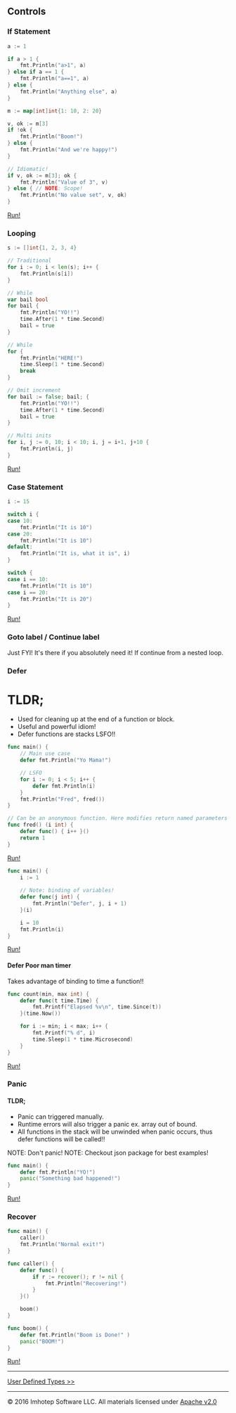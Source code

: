 ## Controls

### If Statement

```go
a := 1

if a > 1 {
	fmt.Println("a>1", a)
} else if a == 1 {
	fmt.Println("a==1", a)
} else {
	fmt.Println("Anything else", a)
}

m := map[int]int{1: 10, 2: 20}

v, ok := m[3]
if !ok {
	fmt.Println("Boom!")
} else {
	fmt.Println("And we're happy!")
}

// Idiomatic!
if v, ok := m[3]; ok {
	fmt.Println("Value of 3", v)
} else { // NOTE: Scope!
	fmt.Println("No value set", v, ok)
}
```
[Run!](https://play.golang.org/p/MlBLsk6wzT)

### Looping

```go
s := []int{1, 2, 3, 4}

// Traditional
for i := 0; i < len(s); i++ {
	fmt.Println(s[i])
}

// While
var bail bool
for bail {
	fmt.Println("YO!!")
	time.After(1 * time.Second)
	bail = true
}

// While
for {
	fmt.Println("HERE!")
	time.Sleep(1 * time.Second)
	break
}

// Omit increment	
for bail := false; bail; {
	fmt.Println("YO!!")
	time.After(1 * time.Second)
	bail = true
}

// Multi inits
for i, j := 0, 10; i < 10; i, j = i+1, j+10 {
	fmt.Println(i, j)
}
```
[Run!](https://play.golang.org/p/DyPiGI5cmc)

### Case Statement

```go
i := 15

switch i {
case 10:
	fmt.Println("It is 10")
case 20:
	fmt.Println("It is 10")
default:
	fmt.Println("It is, what it is", i)
}

switch {
case i == 10:
	fmt.Println("It is 10")
case i == 20:
	fmt.Println("It is 20")
}
```
[Run!](https://play.golang.org/p/wYwm7hrB-J)

### Goto label / Continue label

Just FYI! It's there if you absolutely need it! If continue from a nested loop.

### Defer

# TLDR;
* Used for cleaning up at the end of a function or block. 
* Useful and powerful idiom!
* Defer functions are stacks LSFO!!

```go
func main() {
    // Main use case
	defer fmt.Println("Yo Mama!")

    // LSFO
	for i := 0; i < 5; i++ {
		defer fmt.Println(i)
	}
	fmt.Println("Fred", fred())
}

// Can be an anonymous function. Here modifies return named parameters
func fred() (i int) {
	defer func() { i++ }()
	return 1
}
```
[Run!](https://play.golang.org/p/Ri7jWH8OER)

```go
func main() {
	i := 1
 
    // Note: binding of variables!
	defer func(j int) { 
		fmt.Println("Defer", j, i + 1) 
	}(i)

    i = 10
	fmt.Println(i)
}
```
[Run!](https://play.golang.org/p/aYDWJtBAHU)

#### Defer Poor man timer

Takes advantage of binding to time a function!!

```go
func count(min, max int) {
	defer func(t time.Time) {
		fmt.Printf("Elapsed %v\n", time.Since(t))
	}(time.Now())

	for i := min; i < max; i++ {
		fmt.Printf("% d", i)
		time.Sleep(1 * time.Microsecond)
	}
}
```
[Run!](https://play.golang.org/p/lBLKbis_LX)

### Panic

#### TLDR;

* Panic can triggered manually. 
* Runtime errors will also trigger a panic ex. array out of bound.
* All functions in the stack will be unwinded when panic occurs, thus defer functions will be called!!

NOTE: Don't panic!
NOTE: Checkout json package for best examples!

```go
func main() {
	defer fmt.Println("YO!")
	panic("Something bad happened!")
}
```
[Run!](https://play.golang.org/p/_dVXd1LgvC)

### Recover

```go
func main() {
	caller()
	fmt.Println("Normal exit!")
}

func caller() {
	defer func() {
		if r := recover(); r != nil {
			fmt.Println("Recovering!")
		}
	}()

	boom()
}

func boom() {
    defer fmt.Println("Boom is Done!" )
	panic("BOOM!")
}
```
[Run!](https://play.golang.org/p/Lg1FXWyJrB)

---
[User Defined Types >>](2.06_struct.md)

---
© 2016 Imhotep Software LLC. All materials licensed under [Apache v2.0](http://www.apache.org/licenses/LICENSE-2.0)